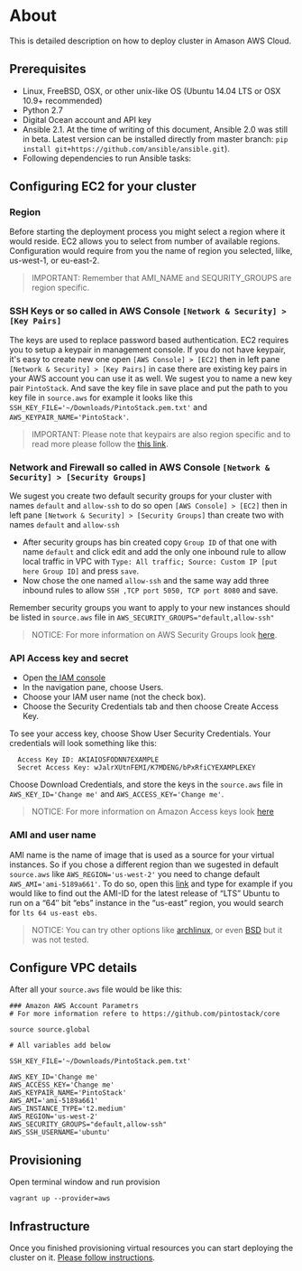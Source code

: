 # About

This is detailed description on how to deploy cluster in Amason AWS Cloud.

## Prerequisites 
* Linux, FreeBSD, OSX, or other unix-like OS (Ubuntu 14.04 LTS or OSX 10.9+ recommended)
* Python 2.7
* Digital Ocean account and API key
* Ansible 2.1. At the time of writing of this document, Ansible 2.0 was still in beta. Latest version can be installed directly from master branch: ```pip install git+https://github.com/ansible/ansible.git```). 
* Following dependencies to run Ansible tasks:

## Configuring EC2 for your cluster

### Region

Before starting the deployment process you might select a region where it would reside. EC2 allows you to select from number of available regions.
Configuration would require from you the name of region you selected, lilke, us-west-1, or eu-east-2.
> IMPORTANT: Remember that AMI_NAME and SEQURITY_GROUPS are region specific.

### SSH Keys or so called in AWS Console ```[Network & Security] > [Key Pairs]```

The keys are used to replace password based authentication. EC2 requires you to setup a keypair in management console. If you do not have keypair, it's easy to create new one open ```[AWS Console] > [EC2]``` then in left pane ```[Network & Security] > [Key Pairs]``` in case there are existing key pairs in your AWS account you can use it as well. We sugest you to name a new key pair ```PintoStack```. And save the key file in save place and put the path to you key file in ```source.aws``` for example it looks like this ```SSH_KEY_FILE='~/Downloads/PintoStack.pem.txt'``` and ```AWS_KEYPAIR_NAME='PintoStack'```.
> IMPORTANT: Please note that keypairs are also region specific and to read more please follow the [this link](http://docs.aws.amazon.com/opsworks/latest/userguide/security-ssh-access.html).

### Network and Firewall so called in AWS Console ```[Network & Security] > [Security Groups]```

We sugest you create two default security groups for your cluster with names ```default``` and ```allow-ssh``` to do so open ```[AWS Console] > [EC2]``` then in left pane ```[Network & Security] > [Security Groups]``` than create two with names ```default``` and ```allow-ssh```
* After security groups has bin created copy ```Group ID``` of that one with name ```default``` and click edit and add the only one inbound rule to allow local traffic in VPC with ```Type: All traffic; Source: Custom IP [put here Group ID]``` and press ```save```.
* Now chose the one named ```allow-ssh``` and the same way add three inbound rules to allow ```SSH ,TCP port 5050, TCP port 8080``` and save.

Remember security groups you want to apply to your new instances should be listed in ```source.aws``` file in ```AWS_SECURITY_GROUPS="default,allow-ssh"```
>NOTICE: For more information on AWS Security Groups look [here](http://docs.aws.amazon.com/AmazonVPC/latest/UserGuide/VPC_SecurityGroups.html).


### API Access key and secret

 * Open [the IAM console](https://console.aws.amazon.com/iam/home?#home)
 * In the navigation pane, choose Users.
 * Choose your IAM user name (not the check box).
 * Choose the Security Credentials tab and then choose Create Access Key.

To see your access key, choose Show User Security Credentials. Your credentials will look something like this:
```
  Access Key ID: AKIAIOSFODNN7EXAMPLE
  Secret Access Key: wJalrXUtnFEMI/K7MDENG/bPxRfiCYEXAMPLEKEY
```
Choose Download Credentials, and store the keys in the ```source.aws``` file in ```AWS_KEY_ID='Change me'``` and ```AWS_ACCESS_KEY='Change me'```. 

>NOTICE: For more information on Amazon Access keys look [here](http://docs.aws.amazon.com/AWSSimpleQueueService/latest/SQSGettingStartedGuide/AWSCredentials.html)


### AMI and user name
AMI name is the name of image that is used as a source for your virtual instances. So if you chose a different region than we sugested in default ```source.aws``` like ```AWS_REGION='us-west-2'``` you need to change default ```AWS_AMI='ami-5189a661'```. To do so, open this [link](https://cloud-images.ubuntu.com/locator/ec2/) and type for example if you would like to find out the AMI-ID for the latest release of “LTS” Ubuntu to run on a “64″ bit “ebs” instance in the “us-east” region, you would search for ```lts 64 us-east ebs```.
>NOTICE: You can try other options like [archlinux](https://www.uplinklabs.net/projects/arch-linux-on-ec2/), or even [BSD](http://www.daemonology.net/freebsd-on-ec2/) but it was not tested.

## Configure VPC details
After all your ```source.aws``` file would be like this:
```
### Amazon AWS Account Parametrs
# For more information refere to https://github.com/pintostack/core

source source.global

# All variables add below

SSH_KEY_FILE='~/Downloads/PintoStack.pem.txt'

AWS_KEY_ID='Change me'
AWS_ACCESS_KEY='Change me'
AWS_KEYPAIR_NAME='PintoStack'
AWS_AMI='ami-5189a661'
AWS_INSTANCE_TYPE='t2.medium'
AWS_REGION='us-west-2'
AWS_SECURITY_GROUPS="default,allow-ssh"
AWS_SSH_USERNAME='ubuntu'
```

## Provisioning

Open terminal window and run provision

```
vagrant up --provider=aws
```

## Infrastructure

Once you finished provisioning virtual resources you can start deploying the cluster on it.
[Please follow instructions](../README.install.md#bootstrap).
